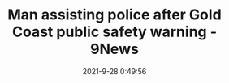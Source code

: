 ---
"title": "Man assisting police after Gold Coast public safety warning - 9News"
"date": "2021-9-28 0:49:56"
"feed_name": "GOOGLENEWSINDUSTRIAL"
"feed_website": "https://news.google.com/search?q=industrial%2Bincident&hl=en-US&gl=US&ceid=US:en"
"feed_rss": "https://news.google.com/rss/search?q=industrial%2Bincident&hl=en-US&gl=US&ceid=US:en"
"link": "https://www.9news.com.au/national/gold-coast-police-incident-sparks-public-safety-warning/97010996-21be-4233-bea1-a37dc811688c"
"source": "{'href': 'https://www.9news.com.au', 'title': '9News'}"
"file": "_posts/2021-1-1-56bb8078e70d7c78f532fe0e043863dc5a0ef933.md"
"accident": "0"
"drilling": "0"
"dead": "0"
"injured": "0"
"arrested": "0"
"where": "unknown site"
"place": "unknown place"
---